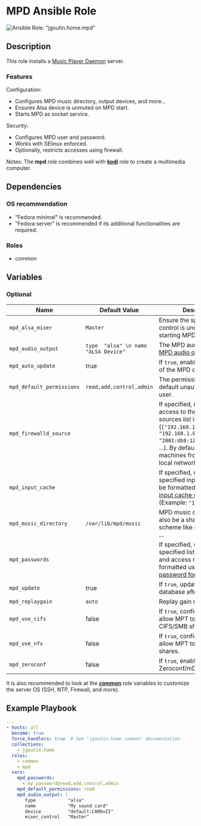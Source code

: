 # MPD Ansible Role

![Ansible Role: "jgoutin.home.mpd"](https://github.com/JGoutin/ansible_home/workflows/Ansible%20Role:%20%22jgoutin.home.mpd%22/badge.svg)

## Description

This role installs a [Music Player Daemon](https://www.musicpd.org/) server.

### Features

Configuration:
* Configures MPD music directory, output devices, and more...
* Ensures Alsa device is unmuted on MPD start.
* Starts MPD as socket service.

Security:
* Configures MPD user and password.
* Works with SElinux enforced.
* Optionally, restricts accesses using firewall.

Notes: The **mpd** role combines well with [**kodi**](../kodi/README.md) role to create
a multimedia computer.

## Dependencies

### OS recommendation

* "Fedora minimal" is recommended. 
* "Fedora server" is recommended if its additional functionalities are required.

### Roles

* common

## Variables

### Optional

| Name                      | Default Value                         | Description                                                                                                                                                                                                                    |
|---------------------------|---------------------------------------|--------------------------------------------------------------------------------------------------------------------------------------------------------------------------------------------------------------------------------|
| `mpd_alsa_mixer`          | `Master`                              | Ensure the specified mixer control is unmuted before starting MPD.                                                                                                                                                             |
| `mpd_audio_output`        | `type	 "alsa" \n name "ALSA Device"`  | The MPD audio output using [MPD audio output format](https://www.musicpd.org/doc/html/user.html#config-audio-output).                                                                                                          |
| `mpd_auto_update`         | true                                  | If `true`, enable auto-updates of the MPD database.                                                                                                                                                                            |
| `mpd_default_permissions` | `read,add,control,admin`              | The permission of the default unauthenticated user.                                                                                                                                                                            |
| `mpd_firewalld_source`    |                                       | If specified, restrict the MPD access to the specified sources list in CIDR notation (`["192.168.1.10/32", "192.168.1.0/24", "2001:db8:1234:5678::/64"]`, ...). By default, allow all machines from the current local network. |
| `mpd_input_cache`         |                                       | If specified, use the specified input cache. Must be formatted using [MPD input cache size format](https://www.musicpd.org/doc/html/user.html#configuring-the-input-cache) (Example: `"1 GB"`).                                |
| `mpd_music_directory`     | `/var/lib/mpd/music`                  | MPD music directory, can also be a share with specific scheme like `nfs://`, `smb://`, ...                                                                                                                                     |
| `mpd_passwords`           |                                       | If specified, set the specified list of passwords and access rights. Must be formatted using [MPD password format](https://www.musicpd.org/doc/html/user.html#permissions-and-passwords).                                      |
| `mpd_update`              | true                                  | If `true`, update the MPD database after installation.                                                                                                                                                                         |
| `mpd_replaygain`          | `auto`                                | Replay gain mode to use.                                                                                                                                                                                                       |
| `mpd_use_cifs`            | false                                 | If `true`, configure SELinux to allow MPT to access to CIFS/SMB shares.                                                                                                                                                        |
| `mpd_use_nfs`             | false                                 | If `true`, configure SELinux to allow MPT to access to NFS shares.                                                                                                                                                             |
| `mpd_zeroconf`            | false                                 | If `true`, enable Zeroconf/mDNS.                                                                                                                                                                                               |

It is also recommended to look at the [**common**](../common/README.md) role variables
to customize the server OS (SSH, NTP, Firewall, and more).

## Example Playbook

```yaml
---
- hosts: all
  become: true
  force_handlers: true  # See "jgoutin.home.common" documentation
  collections:
    - jgoutin.home
  roles:
    - common
    - mpd
  vars:
    mpd_passwords:
      - my_password@read,add,control,admin
    mpd_default_permissions: read
    mpd_audio_output: |
       type            "alsa"
       name            "My sound card"
       device          "default:CARD=II"
       mixer_control   "Master"
```
